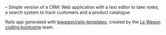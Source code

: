 – Simple version of a CRM: Web application with a text editor to take
notes, a search system to track customers and a product catalogue


Rails app generated with [lewagon/rails-templates](https://github.com/lewagon/rails-templates), created by the [Le Wagon coding bootcamp](https://www.lewagon.com) team.
